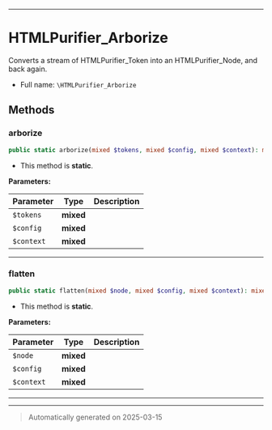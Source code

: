 ***

# HTMLPurifier_Arborize

Converts a stream of HTMLPurifier_Token into an HTMLPurifier_Node,
and back again.



* Full name: `\HTMLPurifier_Arborize`




## Methods


### arborize



```php
public static arborize(mixed $tokens, mixed $config, mixed $context): mixed
```



* This method is **static**.




**Parameters:**

| Parameter | Type | Description |
|-----------|------|-------------|
| `$tokens` | **mixed** |  |
| `$config` | **mixed** |  |
| `$context` | **mixed** |  |





***

### flatten



```php
public static flatten(mixed $node, mixed $config, mixed $context): mixed
```



* This method is **static**.




**Parameters:**

| Parameter | Type | Description |
|-----------|------|-------------|
| `$node` | **mixed** |  |
| `$config` | **mixed** |  |
| `$context` | **mixed** |  |





***


***
> Automatically generated on 2025-03-15
